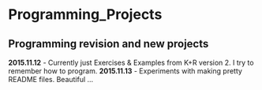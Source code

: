 # Programming_Projects
## Programming revision and new projects

**2015.11.12** - Currently just Exercises & Examples from K+R version 2. I try to remember how to program.
**2015.11.13** - Experiments with making pretty README files. Beautiful ...
